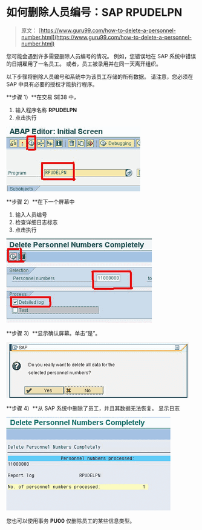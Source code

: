 # 如何删除人员编号：SAP RPUDELPN

> 原文： [https://www.guru99.com/how-to-delete-a-personnel-number.html](https://www.guru99.com/how-to-delete-a-personnel-number.html)

您可能会遇到许多需要删除人员编号的情况。 例如，您错误地在 SAP 系统中错误的日期雇用了一名员工。 或者，员工被录用并在同一天离开组织。

以下步骤将删除人员编号和系统中为该员工存储的所有数据。 请注意，您必须在 SAP 中具有必要的授权才能执行程序。

**步骤 1）**在交易 SE38 中，

1.  输入程序名称 **RPUDELPN**
2.  点击执行

![](img/c241213dd82cf354da775431f18ef5a6.png "SAP Delete Employee 1")

**步骤 2）**在下一个屏幕中

1.  输入人员编号
2.  检查详细日志标志
3.  点击执行

![](img/348f217a9a882f2007158c8012d6c0c9.png "SAP Delete Employee 2")

**步骤 3）**显示确认屏幕。单击“是”。

![](img/388339f92c5eb56a7d12f9cfbc59190c.png "sap delete Employee 3")

**步骤 4）**从 SAP 系统中删除了员工，并且其数据无法恢复。 显示日志

![](img/669a715e1fba5ff0a047cf8cb5442a28.png "sap delete Employee 4")

您也可以使用事务 **PU00** 仅删除员工的某些信息类型。